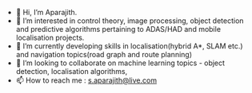 - 👋 Hi, I’m Aparajith.
- 👀 I’m interested in control theory, image processing, object detection and predictive algorithms pertaining to ADAS/HAD and mobile localisation projects.
- 🌱 I’m currently developing skills in localisation(hybrid A*, SLAM etc.) and navigation topics(road graph and route planning)
- 💞️ I’m looking to collaborate on machine learning topics - object detection, localisation algorithms, 
- 📫 How to reach me : s.aparajith@live.com

<!---
Aparajith-S/Aparajith-S is a ✨ special ✨ repository because its `README.md` (this file) appears on your GitHub profile.
You can click the Preview link to take a look at your changes.
--->
